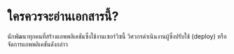 ใครควรจะอ่านเอกสารนี้?
==============================

นักพัฒนาทุกคนที่สร้างแอพพลิเคชันซึ่งใช้งานเซอร์วิซนี้ วิศวกรดำเนินงานผู้ซึ่งปรับใช้ (deploy) หรือจัดการแอพพลิเคชันดังกล่าว
